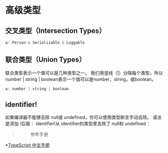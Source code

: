 # 高级类型

## 交叉类型（Intersection Types）

```js
a: Person & Serializable & Loggable
```

## 联合类型（Union Types）

联合类型表示一个值可以是几种类型之一。 我们用竖线（|）分隔每个类型，所以number | string | boolean表示一个值可以是number，string，或boolean。

```js
a: number | string | boolean
```


## identifier!

如果编译器不能够去除 null或 undefined，你可以使用类型断言手动去除。 语法是添加 !后缀： identifier!从 identifier的类型里去除了 null和 undefined：


>> 参考手册

*[TypeScript 中文手册](https://typescript.bootcss.com/search/?q=%21)
